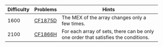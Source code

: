 | Difficulty | Problems | Hints |
| -------- | -------- | -------- |
| 1600 | [CF1875D](https://codeforces.com/problemset/problem/1875/D) | The MEX of the array changes only a few times. |
| 2100 | [CF1866H](https://codeforces.com/problemset/problem/1866/H) | For each array of sets, there can be only one order that satisfies the conditions. |